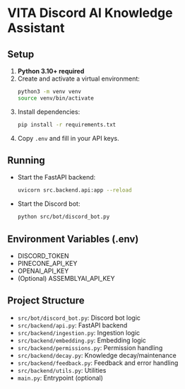 # VITA Discord AI Knowledge Assistant

## Setup

1. **Python 3.10+ required**
2. Create and activate a virtual environment:
   ```bash
   python3 -m venv venv
   source venv/bin/activate
   ```
3. Install dependencies:
   ```bash
   pip install -r requirements.txt
   ```
4. Copy `.env` and fill in your API keys.

## Running

- Start the FastAPI backend:
  ```bash
  uvicorn src.backend.api:app --reload
  ```
- Start the Discord bot:
  ```bash
  python src/bot/discord_bot.py
  ```

## Environment Variables (.env)
- DISCORD_TOKEN
- PINECONE_API_KEY
- OPENAI_API_KEY
- (Optional) ASSEMBLYAI_API_KEY

## Project Structure
- `src/bot/discord_bot.py`: Discord bot logic
- `src/backend/api.py`: FastAPI backend
- `src/backend/ingestion.py`: Ingestion logic
- `src/backend/embedding.py`: Embedding logic
- `src/backend/permissions.py`: Permission handling
- `src/backend/decay.py`: Knowledge decay/maintenance
- `src/backend/feedback.py`: Feedback and error handling
- `src/backend/utils.py`: Utilities
- `main.py`: Entrypoint (optional) 
